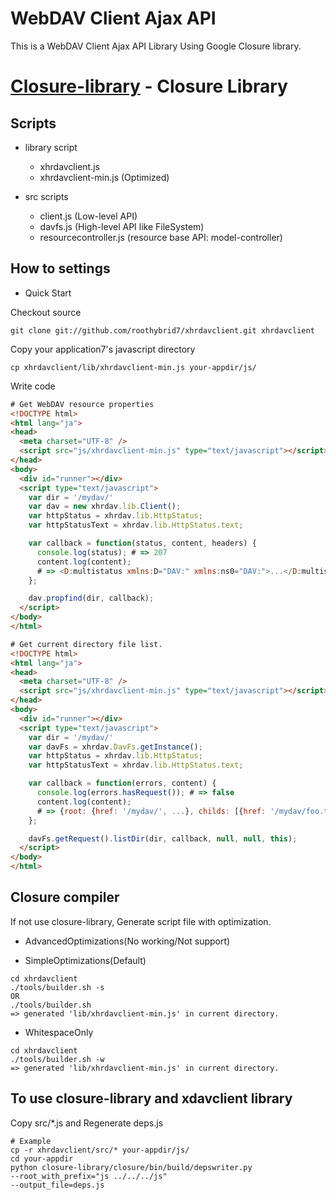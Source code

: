 
WebDAV Client Ajax API
=======================

This is a WebDAV Client Ajax API Library Using Google Closure library.

[Closure-library](http://code.google.com/p/closure-library/) - Closure Library
===============================================================================

Scripts
--------

* library script
    * xhrdavclient.js
    * xhrdavclient-min.js (Optimized)

* src scripts
    * client.js (Low-level API)
    * davfs.js (High-level API like FileSystem)
    * resourcecontroller.js (resource base API: model-controller)

How to settings
-----------------

* Quick Start

Checkout source

```
git clone git://github.com/roothybrid7/xhrdavclient.git xhrdavclient
```

Copy your application7's javascript directory

```
cp xhrdavclient/lib/xhrdavclient-min.js your-appdir/js/
```

Write code

``` html
# Get WebDAV resource properties
<!DOCTYPE html>
<html lang="ja">
<head>
  <meta charset="UTF-8" />
  <script src="js/xhrdavclient-min.js" type="text/javascript"></script>
</head>
<body>
  <div id="runner"></div>
  <script type="text/javascript">
    var dir = '/mydav/'
    var dav = new xhrdav.lib.Client();
    var httpStatus = xhrdav.lib.HttpStatus;
    var httpStatusText = xhrdav.lib.HttpStatus.text;

    var callback = function(status, content, headers) {
      console.log(status); # => 207
      content.log(content);
      # => <D:multistatus xmlns:D="DAV:" xmlns:ns0="DAV:">...</D:multistatus>
    };

    dav.propfind(dir, callback);
  </script>
</body>
</html>
```

``` html
# Get current directory file list.
<!DOCTYPE html>
<html lang="ja">
<head>
  <meta charset="UTF-8" />
  <script src="js/xhrdavclient-min.js" type="text/javascript"></script>
</head>
<body>
  <div id="runner"></div>
  <script type="text/javascript">
    var dir = '/mydav/'
    var davFs = xhrdav.DavFs.getInstance();
    var httpStatus = xhrdav.lib.HttpStatus;
    var httpStatusText = xhrdav.lib.HttpStatus.text;

    var callback = function(errors, content) {
      console.log(errors.hasRequest()); # => false
      content.log(content);
      # => {root: {href: '/mydav/', ...}, childs: [{href: '/mydav/foo.txt', ...}, {href: '/mydav/bar/', ...}]}
    };

    davFs.getRequest().listDir(dir, callback, null, null, this);
  </script>
</body>
</html>
```


Closure compiler
-----------------

If not use closure-library, Generate script file with optimization.

* AdvancedOptimizations(No working/Not support)

* SimpleOptimizations(Default)

```
cd xhrdavclient
./tools/builder.sh -s
OR
./tools/builder.sh
=> generated 'lib/xhrdavclient-min.js' in current directory.
```

* WhitespaceOnly

```
cd xhrdavclient
./tools/builder.sh -w
=> generated 'lib/xhrdavclient-min.js' in current directory.
```

To use closure-library and xdavclient library
----------------------------------------------

Copy src/*.js and Regenerate deps.js

```
# Example
cp -r xhrdavclient/src/* your-appdir/js/
cd your-appdir
python closure-library/closure/bin/build/depswriter.py
--root_with_prefix="js ../../../js"
--output_file=deps.js
```
